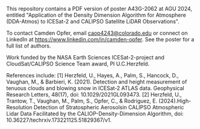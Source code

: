 This repository contains a PDF version of poster A43G-2062 at AGU 2024, entitled "Application of the Density Dimension Algorithm for Atmosphere (DDA-Atmos) to ICESat-2 and CALIPSO Satellite LiDAR Observations".

To contact Camden Opfer, email caop4243@colorado.edu or connect on LinkedIn at https://www.linkedin.com/in/camden-opfer. See the poster for a full list of authors.

Work funded by the NASA Earth Sciences ICESat-2-project and CloudSat/CALIPSO Science Team award, PI U.C.Herzfeld.

References include:
[1] Herzfeld, U., Hayes, A., Palm, S., Hancock, D., Vaughan, M., & Barbieri, K. (2021). Detection and height measurement of tenuous clouds and blowing snow in ICESat‐2 ATLAS data. Geophysical Research Letters, 48(17), doi: 10.1029/2021GL093473.
[2] Herzfeld, U., Trantow, T., Vaughan, M., Palm, S., Opfer, C., & Rodriguez, E. (2024).High-Resolution Detection of Stratospheric Aerosolsin CALIPSO Atmospheric Lidar Data Facilitated by the CALIOP-Density-Dimension Algorithm, doi: 10.36227/techrxiv.173221125.51829367/v1.
